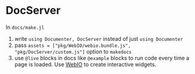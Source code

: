 # DocServer

In `docs/make.jl`
1. write `using Documenter, DocServer` instead of just `using Documenter`
2. pass `assets = ["pkg/WebIO/webio.bundle.js", "pkg/DocServer/custom.js"]` option to `makedocs`
3. use `@live` blocks in docs like `@example` blocks to run code every time a page is loaded. Use [WebIO](https://github.com/JuliaGizmos/WebIO.jl) to create interactive widgets.
